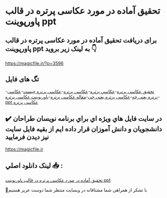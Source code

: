 # تحقیق آماده در مورد عکاسی پرتره در قالب پاورپوینت ppt

## برای دریافت تحقیق آماده در مورد عکاسی پرتره در قالب پاورپوینت ppt به لینک زیر بروید 👇

https://magicfile.ir/?p=3596

## تگ های فایل

-[تحقیق عکاسی پرتره](https://magicfile.ir/product/%d8%aa%d8%ad%d9%82%db%8c%d9%82-%d8%a2%d9%85%d8%a7%d8%af%d9%87-%d8%b9%da%a9%d8%a7%d8%b3%db%8c-%d9%be%d8%b1%d8%aa%d8%b1%d9%87-%d9%be%d8%a7%d9%88%d8%b1%d9%be%d9%88%db%8c%d9%86%d8%aa/)-[عكاسي پرتره](https://magicfile.ir/product/%d8%aa%d8%ad%d9%82%db%8c%d9%82-%d8%a2%d9%85%d8%a7%d8%af%d9%87-%d8%b9%da%a9%d8%a7%d8%b3%db%8c-%d9%be%d8%b1%d8%aa%d8%b1%d9%87-%d9%be%d8%a7%d9%88%d8%b1%d9%be%d9%88%db%8c%d9%86%d8%aa/)-[عکاسی پرتره](https://magicfile.ir/product/%d8%aa%d8%ad%d9%82%db%8c%d9%82-%d8%a2%d9%85%d8%a7%d8%af%d9%87-%d8%b9%da%a9%d8%a7%d8%b3%db%8c-%d9%be%d8%b1%d8%aa%d8%b1%d9%87-%d9%be%d8%a7%d9%88%d8%b1%d9%be%d9%88%db%8c%d9%86%d8%aa/)-[عکاسی پرتره چیست](https://magicfile.ir/product/%d8%aa%d8%ad%d9%82%db%8c%d9%82-%d8%a2%d9%85%d8%a7%d8%af%d9%87-%d8%b9%da%a9%d8%a7%d8%b3%db%8c-%d9%be%d8%b1%d8%aa%d8%b1%d9%87-%d9%be%d8%a7%d9%88%d8%b1%d9%be%d9%88%db%8c%d9%86%d8%aa/)-[عکاسی پرتره یعنی چه](https://magicfile.ir/product/%d8%aa%d8%ad%d9%82%db%8c%d9%82-%d8%a2%d9%85%d8%a7%d8%af%d9%87-%d8%b9%da%a9%d8%a7%d8%b3%db%8c-%d9%be%d8%b1%d8%aa%d8%b1%d9%87-%d9%be%d8%a7%d9%88%d8%b1%d9%be%d9%88%db%8c%d9%86%d8%aa/)-[عکاسی پرتره یعنی چی](https://magicfile.ir/product/%d8%aa%d8%ad%d9%82%db%8c%d9%82-%d8%a2%d9%85%d8%a7%d8%af%d9%87-%d8%b9%da%a9%d8%a7%d8%b3%db%8c-%d9%be%d8%b1%d8%aa%d8%b1%d9%87-%d9%be%d8%a7%d9%88%d8%b1%d9%be%d9%88%db%8c%d9%86%d8%aa/)-[مقاله عکاسی پرتره](https://magicfile.ir/product/%d8%aa%d8%ad%d9%82%db%8c%d9%82-%d8%a2%d9%85%d8%a7%d8%af%d9%87-%d8%b9%da%a9%d8%a7%d8%b3%db%8c-%d9%be%d8%b1%d8%aa%d8%b1%d9%87-%d9%be%d8%a7%d9%88%d8%b1%d9%be%d9%88%db%8c%d9%86%d8%aa/)-[پاورپوینت عکاسی پرتره](https://magicfile.ir/product/%d8%aa%d8%ad%d9%82%db%8c%d9%82-%d8%a2%d9%85%d8%a7%d8%af%d9%87-%d8%b9%da%a9%d8%a7%d8%b3%db%8c-%d9%be%d8%b1%d8%aa%d8%b1%d9%87-%d9%be%d8%a7%d9%88%d8%b1%d9%be%d9%88%db%8c%d9%86%d8%aa/)-[ppt عکاسی پرتره](https://magicfile.ir/product/%d8%aa%d8%ad%d9%82%db%8c%d9%82-%d8%a2%d9%85%d8%a7%d8%af%d9%87-%d8%b9%da%a9%d8%a7%d8%b3%db%8c-%d9%be%d8%b1%d8%aa%d8%b1%d9%87-%d9%be%d8%a7%d9%88%d8%b1%d9%be%d9%88%db%8c%d9%86%d8%aa/)

## ✔️ در سايت فايل هاي ويژه اي براي برنامه نويسان طراحان دانشجويان و دانش آموزان قرار داده ايم از بقيه فايل سايت نيز ديدن فرماييد

https://magicfile.ir


## لينک دانلود اصلي 📥 :

[تحقیق آماده در مورد عکاسی پرتره در قالب پاورپوینت ppt](https://magicfile.ir/product/%d8%aa%d8%ad%d9%82%db%8c%d9%82-%d8%a2%d9%85%d8%a7%d8%af%d9%87-%d8%b9%da%a9%d8%a7%d8%b3%db%8c-%d9%be%d8%b1%d8%aa%d8%b1%d9%87-%d9%be%d8%a7%d9%88%d8%b1%d9%be%d9%88%db%8c%d9%86%d8%aa/) 


🙏با تشکر از همراهي شما مشتاقانه در وبسایت منتظر شما دوست عزیز هستیم

